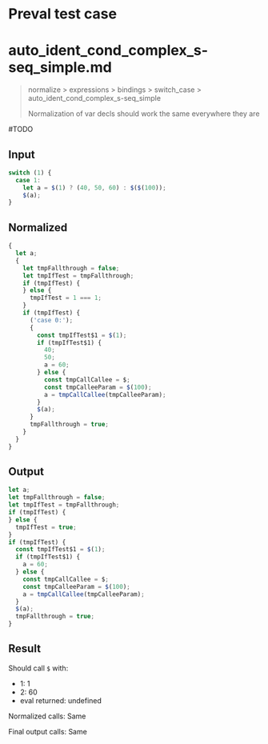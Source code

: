 # Preval test case

# auto_ident_cond_complex_s-seq_simple.md

> normalize > expressions > bindings > switch_case > auto_ident_cond_complex_s-seq_simple
>
> Normalization of var decls should work the same everywhere they are

#TODO

## Input

`````js filename=intro
switch (1) {
  case 1:
    let a = $(1) ? (40, 50, 60) : $($(100));
    $(a);
}
`````

## Normalized

`````js filename=intro
{
  let a;
  {
    let tmpFallthrough = false;
    let tmpIfTest = tmpFallthrough;
    if (tmpIfTest) {
    } else {
      tmpIfTest = 1 === 1;
    }
    if (tmpIfTest) {
      ('case 0:');
      {
        const tmpIfTest$1 = $(1);
        if (tmpIfTest$1) {
          40;
          50;
          a = 60;
        } else {
          const tmpCallCallee = $;
          const tmpCalleeParam = $(100);
          a = tmpCallCallee(tmpCalleeParam);
        }
        $(a);
      }
      tmpFallthrough = true;
    }
  }
}
`````

## Output

`````js filename=intro
let a;
let tmpFallthrough = false;
let tmpIfTest = tmpFallthrough;
if (tmpIfTest) {
} else {
  tmpIfTest = true;
}
if (tmpIfTest) {
  const tmpIfTest$1 = $(1);
  if (tmpIfTest$1) {
    a = 60;
  } else {
    const tmpCallCallee = $;
    const tmpCalleeParam = $(100);
    a = tmpCallCallee(tmpCalleeParam);
  }
  $(a);
  tmpFallthrough = true;
}
`````

## Result

Should call `$` with:
 - 1: 1
 - 2: 60
 - eval returned: undefined

Normalized calls: Same

Final output calls: Same
